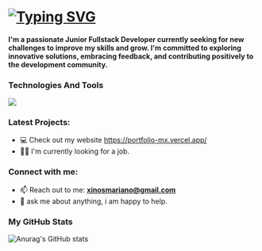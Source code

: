 
# <a href=""><img src="https://readme-typing-svg.demolab.com?font=Montserrat&size=38&duration=3000&pause=1000&color=3175F7FFC&vCenter=true&random=true&width=650&height=40&lines=Hello+I'm+ a+Junior+Developer;%2B1+Year+Coding;Always+Learning+New+Things" alt="Typing SVG" /></a>
</p>
                                                                           
<h4 align="left">I'm a passionate Junior Fullstack Developer currently seeking for new challenges to improve my skills and grow. I'm committed to exploring innovative solutions, embracing feedback, and contributing positively to the development community.</h4> 

###   Technologies And Tools
<p align="left">  
  <img src="https://skillicons.dev/icons?i=js,nodejs,express,sequelize,html,css,tailwind,react,vite,mysql,postman,git&perline=10&theme=dark"  >
</p>

### Latest Projects:

- 💻 Check out my website https://portfolio-mx.vercel.app/
- 🤝🏻 I'm currently looking for a job.


### Connect with me:
- 📫 Reach out to me: **xinosmariano@gmail.com**
- 💬 ask me about anything, i am happy to help.



### My GitHub Stats
![Anurag's GitHub stats](https://github-readme-stats.vercel.app/api?username=MarianoXinos1&show_icons=true&theme=radical)










